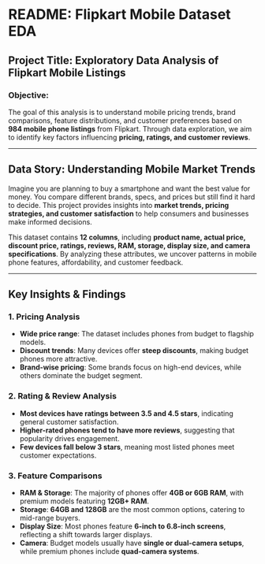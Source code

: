 # README: Flipkart Mobile Dataset EDA

## **Project Title:** Exploratory Data Analysis of Flipkart Mobile Listings

### **Objective:**
The goal of this analysis is to understand mobile pricing trends, brand comparisons, feature distributions, and customer preferences based on **984 mobile phone listings** from Flipkart. Through data exploration, we aim to identify key factors influencing **pricing, ratings, and customer reviews**.

---

## **Data Story: Understanding Mobile Market Trends**
Imagine you are planning to buy a smartphone and want the best value for money. You compare different brands, specs, and prices but still find it hard to decide. This project provides insights into **market trends, pricing strategies, and customer satisfaction** to help consumers and businesses make informed decisions.

This dataset contains **12 columns**, including **product name, actual price, discount price, ratings, reviews, RAM, storage, display size, and camera specifications**. By analyzing these attributes, we uncover patterns in mobile phone features, affordability, and customer feedback.

---

## **Key Insights & Findings**

### **1. Pricing Analysis**
- **Wide price range**: The dataset includes phones from budget to flagship models.
- **Discount trends**: Many devices offer **steep discounts**, making budget phones more attractive.
- **Brand-wise pricing**: Some brands focus on high-end devices, while others dominate the budget segment.

### **2. Rating & Review Analysis**
- **Most devices have ratings between 3.5 and 4.5 stars**, indicating general customer satisfaction.
- **Higher-rated phones tend to have more reviews**, suggesting that popularity drives engagement.
- **Few devices fall below 3 stars**, meaning most listed phones meet customer expectations.

### **3. Feature Comparisons**
- **RAM & Storage**: The majority of phones offer **4GB or 6GB RAM**, with premium models featuring **12GB+ RAM**.
- **Storage**: **64GB and 128GB** are the most common options, catering to mid-range buyers.
- **Display Size**: Most phones feature **6-inch to 6.8-inch screens**, reflecting a shift towards larger displays.
- **Camera**: Budget models usually have **single or dual-camera setups**, while premium phones include **quad-camera systems**.

